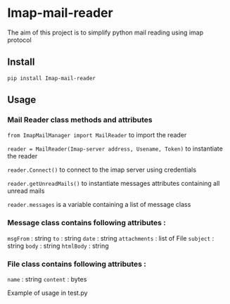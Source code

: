 # Imap-mail-reader
The aim of this project is to simplify python mail reading using imap protocol

## Install
`pip install Imap-mail-reader`

## Usage

### Mail Reader class methods and attributes
`from ImapMailManager import MailReader` to import the reader

`reader = MailReader(Imap-server address, Usename, Token)` to instantiate the reader

`reader.Connect()` to connect to the imap server using credentials

`reader.getUnreadMails()` to instantiate messages attributes containing all unread mails

`reader.messages` is a variable containing a list of message class

### Message class contains following attributes : 
`msgFrom` : string
`to` : string
`date` : string 
`attachments` : list of File 
`subject` : string 
`body` : string 
`htmlBody` : string 

### File class contains following attributes : 
`name` : string
`content` : bytes

Example of usage in test.py
